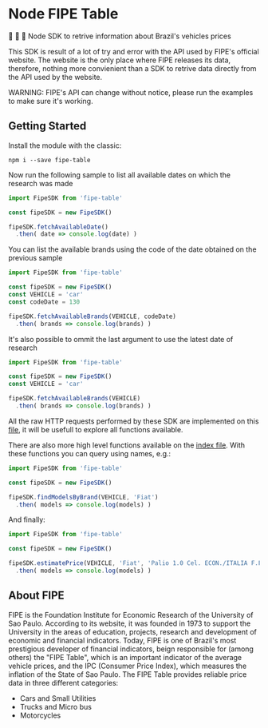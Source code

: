 Node FIPE Table
=================

:blue_car: :minibus: :truck: Node SDK to retrive information about Brazil's vehicles prices

This SDK is result of a lot of try and error with the API used by FIPE's official website. The website is the only place where FIPE releases its data, therefore, nothing more convienient than a SDK to retrive data directly from the API used by the website.

WARNING: FIPE's API can change without notice, please run the examples to make sure it's working.

## Getting Started

Install the module with the classic:

`npm i --save fipe-table`

Now run the following sample to list all available dates on which the research was made

```javascript
import FipeSDK from 'fipe-table'

const fipeSDK = new FipeSDK()

fipeSDK.fetchAvailableDate()
  .then( date => console.log(date) )
```

You can list the available brands using the code of the date obtained on the previous sample

```javascript
import FipeSDK from 'fipe-table'

const fipeSDK = new FipeSDK()
const VEHICLE = 'car'
const codeDate = 130

fipeSDK.fetchAvailableBrands(VEHICLE, codeDate)
  .then( brands => console.log(brands) )
```

It's also possible to ommit the last argument to use the latest date of research

```javascript
import FipeSDK from 'fipe-table'

const fipeSDK = new FipeSDK()
const VEHICLE = 'car'

fipeSDK.fetchAvailableBrands(VEHICLE)
  .then( brands => console.log(brands) )
```

All the raw HTTP requests performed by these SDK are implemented on this [file](src/default_fipe_sdk.js), it will be usefull to explore all functions available.

There are also more high level functions available on the [index file](src/index.js). With these functions you can query using names, e.g.:

```javascript
import FipeSDK from 'fipe-table'

const fipeSDK = new FipeSDK()

fipeSDK.findModelsByBrand(VEHICLE, 'Fiat')
  .then( models => console.log(models) )
```

And finally:

```javascript
import FipeSDK from 'fipe-table'

const fipeSDK = new FipeSDK()

fipeSDK.estimatePrice(VEHICLE, 'Fiat', 'Palio 1.0 Cel. ECON./ITALIA F.Flex 8V 4p', 2014, 1)
  .then( models => console.log(models) )
```

## About FIPE

FIPE is the Foundation Institute for Economic Research of the University of Sao Paulo. According to its website, it was founded in 1973 to support the University in the areas of education, projects, research and development of economic and financial indicators. Today, FIPE is one of Brazil's most prestigious developer of financial indicators, beign responsible for (among others) the "FIPE Table", which is an important indicator of the average vehicle prices, and the IPC (Consumer Price Index), which measures the inflation of the State of Sao Paulo. The FIPE Table provides reliable price data in three different categories: 

- Cars and Small Utilities
- Trucks and Micro bus
- Motorcycles

